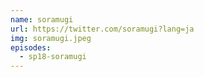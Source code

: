 ```yaml
---
name: soramugi
url: https://twitter.com/soramugi?lang=ja
img: soramugi.jpeg
episodes:
  - sp18-soramugi
---
```

